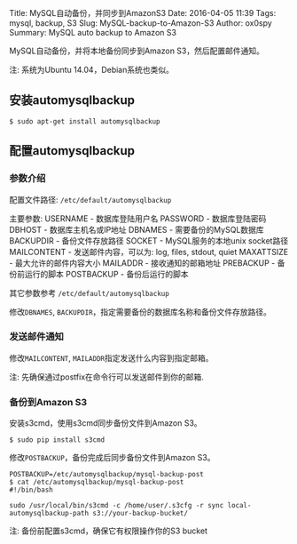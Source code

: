 Title: MySQL自动备份，并同步到AmazonS3
Date: 2016-04-05 11:39
Tags: mysql, backup, S3
Slug: MySQL-backup-to-Amazon-S3
Author: ox0spy
Summary: MySQL auto backup to Amazon S3

MySQL自动备份，并将本地备份同步到Amazon S3，然后配置邮件通知。

注: 系统为Ubuntu 14.04，Debian系统也类似。

## 安装automysqlbackup

    $ sudo apt-get install automysqlbackup

## 配置automysqlbackup

### 参数介绍

配置文件路径: `/etc/default/automysqlbackup`

主要参数:
USERNAME - 数据库登陆用户名
PASSWORD - 数据库登陆密码
DBHOST - 数据库主机名或IP地址
DBNAMES - 需要备份的MySQL数据库
BACKUPDIR - 备份文件存放路径
SOCKET - MySQL服务的本地unix socket路径
MAILCONTENT - 发送邮件内容，可以为: log, files, stdout, quiet
MAXATTSIZE - 最大允许的邮件内容大小
MAILADDR - 接收通知的邮箱地址
PREBACKUP - 备份前运行的脚本
POSTBACKUP - 备份后运行的脚本

其它参数参考 `/etc/default/automysqlbackup`

修改`DBNAMES`, `BACKUPDIR`，指定需要备份的数据库名称和备份文件存放路径。


### 发送邮件通知

修改`MAILCONTENT`, `MAILADDR`指定发送什么内容到指定邮箱。

注: 先确保通过postfix在命令行可以发送邮件到你的邮箱.


### 备份到Amazon S3

安装s3cmd，使用s3cmd同步备份文件到Amazon S3。

    $ sudo pip install s3cmd

修改`POSTBACKUP`，备份完成后同步备份文件到Amazon S3。

    POSTBACKUP=/etc/automysqlbackup/mysql-backup-post
    $ cat /etc/automysqlbackup/mysql-backup-post
    #!/bin/bash

    sudo /usr/local/bin/s3cmd -c /home/user/.s3cfg -r sync local-automysqlbackup-path s3://your-backup-bucket/

注: 备份前配置s3cmd，确保它有权限操作你的S3 bucket
